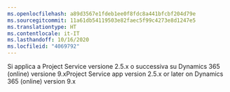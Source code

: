 ```yaml
---
ms.openlocfilehash: a89d3567e1fdeb1ee0f8fdc8a441bfcbf204d79e
ms.sourcegitcommit: 11a61db54119503e82faec5f99c4273e8d1247e5
ms.translationtype: HT
ms.contentlocale: it-IT
ms.lasthandoff: 10/16/2020
ms.locfileid: "4069792"
---
```

<span data-ttu-id="fbf70-101">Si applica a Project Service versione 2.5.x o successiva su Dynamics 365 (online) versione 9.x</span><span class="sxs-lookup"><span data-stu-id="fbf70-101">Project Service app version 2.5.x or later on Dynamics 365 (online) version 9.x</span></span>
